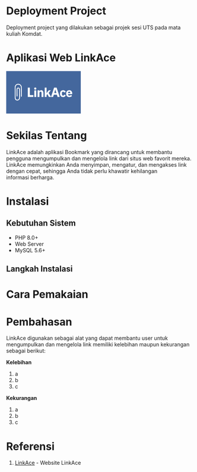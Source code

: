 # Deployment Project
Deployment project yang dilakukan sebagai projek sesi UTS pada mata kuliah Komdat.
# Aplikasi Web LinkAce
![Logo](./images/logo.png)
# Sekilas Tentang
LinkAce adalah aplikasi Bookmark yang dirancang untuk membantu pengguna mengumpulkan dan mengelola link dari situs web favorit mereka. LinkAce memungkinkan Anda menyimpan, mengatur, dan mengakses link dengan cepat, sehingga Anda tidak perlu khawatir kehilangan informasi berharga.
# Instalasi
## Kebutuhan Sistem
- PHP 8.0+
- Web Server
- MySQL 5.6+
## Langkah Instalasi
# Cara Pemakaian
# Pembahasan
LinkAce digunakan sebagai alat yang dapat membantu user untuk mengumpulkan dan mengelola link memiliki kelebihan maupun kekurangan sebagai berikut:

**Kelebihan**
1. a
2. b
3. c

**Kekurangan**
1. a
2. b
3. c
# Referensi
1. [LinkAce](https://www.linkace.org/) - Website LinkAce

